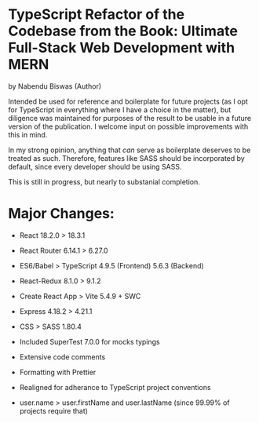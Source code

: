 # TypeScript Refactor of the Codebase from the Book: Ultimate Full-Stack Web Development with MERN

by Nabendu Biswas (Author)

Intended be used for reference and boilerplate for future projects (as I opt for TypeScript in everything where I have a choice in the matter), but diligence was maintained for purposes of the result to be usable in a future version of the publication. I welcome input on possible improvements with this in mind.

In my strong opinion, anything that *can* serve as boilerplate deserves to be treated as such. Therefore, features like SASS should be incorporated by default, since every developer should be using SASS.

This is still in progress, but nearly to substanial completion.

# Major Changes:

- React 18.2.0 > 18.3.1

- React Router 6.14.1 > 6.27.0
  
- ES6/Babel > TypeScript 4.9.5 (Frontend) 5.6.3 (Backend)
  
- React-Redux 8.1.0 > 9.1.2
  
- Create React App > Vite 5.4.9 + SWC

- Express 4.18.2 > 4.21.1

- CSS > SASS 1.80.4

- Included SuperTest 7.0.0 for mocks typings

- Extensive code comments

- Formatting with Prettier

- Realigned for adherance to TypeScript project conventions

- user.name > user.firstName and user.lastName (since 99.99% of projects require that)
